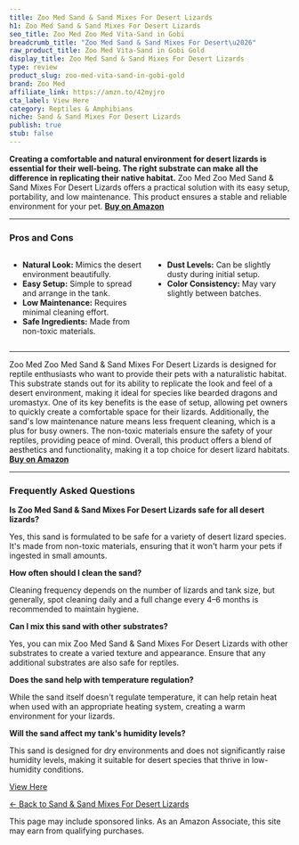 ```yaml
---
title: Zoo Med Sand & Sand Mixes For Desert Lizards
h1: Zoo Med Sand & Sand Mixes For Desert Lizards
seo_title: Zoo Med Zoo Med Vita-Sand in Gobi
breadcrumb_title: "Zoo Med Sand & Sand Mixes For Desert\u2026"
raw_product_title: Zoo Med Vita-Sand in Gobi Gold
display_title: Zoo Med Sand & Sand Mixes For Desert Lizards
type: review
product_slug: zoo-med-vita-sand-in-gobi-gold
brand: Zoo Med
affiliate_link: https://amzn.to/42myjro
cta_label: View Here
category: Reptiles & Amphibians
niche: Sand & Sand Mixes For Desert Lizards
publish: true
stub: false
---
```


<div id="intro" class="full-width">
  <p><strong>Creating a comfortable and natural environment for desert lizards is essential for their well-being. The right substrate can make all the difference in replicating their native habitat.</strong> Zoo Med Zoo Med Sand & Sand Mixes For Desert Lizards offers a practical solution with its easy setup, portability, and low maintenance. This product ensures a stable and reliable environment for your pet. <a href="https://amzn.to/42myjro" rel="nofollow sponsored noopener" target="_blank"><strong>Buy on Amazon</strong></a></p>
</div>

<hr />
<h3 id="pros-cons">Pros and Cons</h3>
<div class="pc-grid" style="display:grid;grid-template-columns:1fr 1fr;gap:16px;">
  <ul>
    <li><strong>Natural Look:</strong> Mimics the desert environment beautifully.</li>
    <li><strong>Easy Setup:</strong> Simple to spread and arrange in the tank.</li>
    <li><strong>Low Maintenance:</strong> Requires minimal cleaning effort.</li>
    <li><strong>Safe Ingredients:</strong> Made from non-toxic materials.</li>
  </ul>
  <ul>
    <li><strong>Dust Levels:</strong> Can be slightly dusty during initial setup.</li>
    <li><strong>Color Consistency:</strong> May vary slightly between batches.</li>
  </ul>
</div>
<hr />

<div class="full-width">
  <p>Zoo Med Zoo Med Sand & Sand Mixes For Desert Lizards is designed for reptile enthusiasts who want to provide their pets with a naturalistic habitat. This substrate stands out for its ability to replicate the look and feel of a desert environment, making it ideal for species like bearded dragons and uromastyx. One of its key benefits is the ease of setup, allowing pet owners to quickly create a comfortable space for their lizards. Additionally, the sand's low maintenance nature means less frequent cleaning, which is a plus for busy owners. The non-toxic materials ensure the safety of your reptiles, providing peace of mind. Overall, this product offers a blend of aesthetics and functionality, making it a top choice for desert lizard habitats. <a href="https://amzn.to/42myjro" rel="nofollow sponsored noopener" target="_blank"><strong>Buy on Amazon</strong></a></p>
</div>

<hr />
<h3 id="faqs">Frequently Asked Questions</h3>

<p><strong>Is Zoo Med Sand & Sand Mixes For Desert Lizards safe for all desert lizards?</strong></p>
<p>Yes, this sand is formulated to be safe for a variety of desert lizard species. It's made from non-toxic materials, ensuring that it won't harm your pets if ingested in small amounts.</p>

<p><strong>How often should I clean the sand?</strong></p>
<p>Cleaning frequency depends on the number of lizards and tank size, but generally, spot cleaning daily and a full change every 4–6 months is recommended to maintain hygiene.</p>

<p><strong>Can I mix this sand with other substrates?</strong></p>
<p>Yes, you can mix Zoo Med Sand & Sand Mixes For Desert Lizards with other substrates to create a varied texture and appearance. Ensure that any additional substrates are also safe for reptiles.</p>

<p><strong>Does the sand help with temperature regulation?</strong></p>
<p>While the sand itself doesn't regulate temperature, it can help retain heat when used with an appropriate heating system, creating a warm environment for your lizards.</p>

<p><strong>Will the sand affect my tank's humidity levels?</strong></p>
<p>This sand is designed for dry environments and does not significantly raise humidity levels, making it suitable for desert species that thrive in low-humidity conditions.</p>
<p><a class="btn" href="https://amzn.to/42myjro" target="_blank" rel="nofollow sponsored noopener">View Here</a></p>
<p><a href="/roundups/reptiles-amphibians/sand-sand-mixes-for-desert-lizards/">← Back to Sand & Sand Mixes For Desert Lizards</a></p>
<aside class="disclosure">This page may include sponsored links. As an Amazon Associate, this site may earn from qualifying purchases.</aside>

